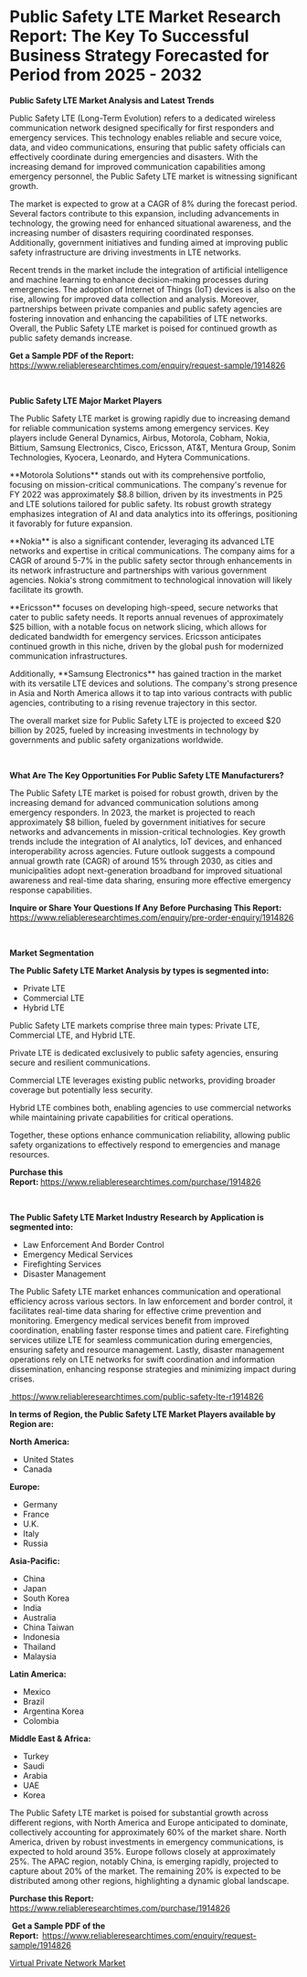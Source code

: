 <p><h1>Public Safety LTE Market Research Report: The Key To Successful Business Strategy Forecasted for Period from 2025 - 2032</h1></p><p><strong>Public Safety LTE Market Analysis and Latest Trends</strong></p>
<p><p>Public Safety LTE (Long-Term Evolution) refers to a dedicated wireless communication network designed specifically for first responders and emergency services. This technology enables reliable and secure voice, data, and video communications, ensuring that public safety officials can effectively coordinate during emergencies and disasters. With the increasing demand for improved communication capabilities among emergency personnel, the Public Safety LTE market is witnessing significant growth.</p><p>The market is expected to grow at a CAGR of 8% during the forecast period. Several factors contribute to this expansion, including advancements in technology, the growing need for enhanced situational awareness, and the increasing number of disasters requiring coordinated responses. Additionally, government initiatives and funding aimed at improving public safety infrastructure are driving investments in LTE networks.</p><p>Recent trends in the market include the integration of artificial intelligence and machine learning to enhance decision-making processes during emergencies. The adoption of Internet of Things (IoT) devices is also on the rise, allowing for improved data collection and analysis. Moreover, partnerships between private companies and public safety agencies are fostering innovation and enhancing the capabilities of LTE networks. Overall, the Public Safety LTE market is poised for continued growth as public safety demands increase.</p></p>
<p><strong>Get a Sample PDF of the Report:&nbsp;</strong> <a href="https://www.reliableresearchtimes.com/enquiry/request-sample/1914826?utm_campaign=3316&utm_medium=2&utm_source=Github&utm_content=ia&utm_term=08042025&utm_id=public-safety-lte">https://www.reliableresearchtimes.com/enquiry/request-sample/1914826</a></p>
<p>&nbsp;</p>
<p><strong>Public Safety LTE Major Market Players</strong></p>
<p><p>The Public Safety LTE market is growing rapidly due to increasing demand for reliable communication systems among emergency services. Key players include General Dynamics, Airbus, Motorola, Cobham, Nokia, Bittium, Samsung Electronics, Cisco, Ericsson, AT&T, Mentura Group, Sonim Technologies, Kyocera, Leonardo, and Hytera Communications.</p><p>**Motorola Solutions** stands out with its comprehensive portfolio, focusing on mission-critical communications. The company's revenue for FY 2022 was approximately $8.8 billion, driven by its investments in P25 and LTE solutions tailored for public safety. Its robust growth strategy emphasizes integration of AI and data analytics into its offerings, positioning it favorably for future expansion.</p><p>**Nokia** is also a significant contender, leveraging its advanced LTE networks and expertise in critical communications. The company aims for a CAGR of around 5-7% in the public safety sector through enhancements in its network infrastructure and partnerships with various government agencies. Nokia's strong commitment to technological innovation will likely facilitate its growth.</p><p>**Ericsson** focuses on developing high-speed, secure networks that cater to public safety needs. It reports annual revenues of approximately $25 billion, with a notable focus on network slicing, which allows for dedicated bandwidth for emergency services. Ericsson anticipates continued growth in this niche, driven by the global push for modernized communication infrastructures.</p><p>Additionally, **Samsung Electronics** has gained traction in the market with its versatile LTE devices and solutions. The company's strong presence in Asia and North America allows it to tap into various contracts with public agencies, contributing to a rising revenue trajectory in this sector.</p><p>The overall market size for Public Safety LTE is projected to exceed $20 billion by 2025, fueled by increasing investments in technology by governments and public safety organizations worldwide.</p></p>
<p>&nbsp;</p>
<p><strong>What Are The Key Opportunities For Public Safety LTE Manufacturers?</strong></p>
<p><p>The Public Safety LTE market is poised for robust growth, driven by the increasing demand for advanced communication solutions among emergency responders. In 2023, the market is projected to reach approximately $8 billion, fueled by government initiatives for secure networks and advancements in mission-critical technologies. Key growth trends include the integration of AI analytics, IoT devices, and enhanced interoperability across agencies. Future outlook suggests a compound annual growth rate (CAGR) of around 15% through 2030, as cities and municipalities adopt next-generation broadband for improved situational awareness and real-time data sharing, ensuring more effective emergency response capabilities.</p></p>
<p><strong>Inquire or Share Your Questions If Any Before Purchasing This Report:</strong> <a href="https://www.reliableresearchtimes.com/enquiry/pre-order-enquiry/1914826?utm_campaign=3316&utm_medium=2&utm_source=Github&utm_content=ia&utm_term=08042025&utm_id=public-safety-lte">https://www.reliableresearchtimes.com/enquiry/pre-order-enquiry/1914826</a></p>
<p>&nbsp;</p>
<p><strong>Market Segmentation</strong></p>
<p><strong>The Public Safety LTE Market Analysis by types is segmented into:</strong></p>
<p><ul><li>Private LTE</li><li>Commercial LTE</li><li>Hybrid LTE</li></ul></p>
<p><p>Public Safety LTE markets comprise three main types: Private LTE, Commercial LTE, and Hybrid LTE. </p><p>Private LTE is dedicated exclusively to public safety agencies, ensuring secure and resilient communications. </p><p>Commercial LTE leverages existing public networks, providing broader coverage but potentially less security. </p><p>Hybrid LTE combines both, enabling agencies to use commercial networks while maintaining private capabilities for critical operations. </p><p>Together, these options enhance communication reliability, allowing public safety organizations to effectively respond to emergencies and manage resources.</p></p>
<p><strong>Purchase this Report:&nbsp;</strong><a href="https://www.reliableresearchtimes.com/purchase/1914826?utm_campaign=3316&utm_medium=2&utm_source=Github&utm_content=ia&utm_term=08042025&utm_id=public-safety-lte">https://www.reliableresearchtimes.com/purchase/1914826</a></p>
<p>&nbsp;</p>
<p><strong>The Public Safety LTE Market Industry Research by Application is segmented into:</strong></p>
<p><ul><li>Law Enforcement And Border Control</li><li>Emergency Medical Services</li><li>Firefighting Services</li><li>Disaster Management</li></ul></p>
<p><p>The Public Safety LTE market enhances communication and operational efficiency across various sectors. In law enforcement and border control, it facilitates real-time data sharing for effective crime prevention and monitoring. Emergency medical services benefit from improved coordination, enabling faster response times and patient care. Firefighting services utilize LTE for seamless communication during emergencies, ensuring safety and resource management. Lastly, disaster management operations rely on LTE networks for swift coordination and information dissemination, enhancing response strategies and minimizing impact during crises.</p></p>
<p><a href="https://www.reliableresearchtimes.com/public-safety-lte-r1914826?utm_campaign=3316&utm_medium=2&utm_source=Github&utm_content=ia&utm_term=08042025&utm_id=public-safety-lte">&nbsp;https://www.reliableresearchtimes.com/public-safety-lte-r1914826</a></p>
<p><strong>In terms of Region, the Public Safety LTE Market Players available by Region are:</strong></p>
<p>
    <p> <strong> North America: </strong>
        <ul>
            <li>United States</li>
            <li>Canada</li>
        </ul>
        </p> 
    <p> <strong> Europe: </strong>
        <ul>
            <li>Germany</li>
            <li>France</li>
            <li>U.K.</li>
            <li>Italy</li>
            <li>Russia</li>
        </ul>
        </p> 
    <p> <strong> Asia-Pacific: </strong>
        <ul>
            <li>China</li>
            <li>Japan</li>
            <li>South Korea</li>
            <li>India</li>
            <li>Australia</li>
            <li>China Taiwan</li>
            <li>Indonesia</li>
            <li>Thailand</li>
            <li>Malaysia</li>
        </ul>
        </p> 
    <p> <strong> Latin America: </strong>
        <ul>
            <li>Mexico</li>
            <li>Brazil</li>
            <li>Argentina Korea</li>
            <li>Colombia</li>
        </ul>
        </p> 
    <p> <strong> Middle East & Africa: </strong>
        <ul>
            <li>Turkey</li>
            <li>Saudi</li>
            <li>Arabia</li>
            <li>UAE</li>
            <li>Korea</li>
        </ul>
    </p>
    </p>
<p><p>The Public Safety LTE market is poised for substantial growth across different regions, with North America and Europe anticipated to dominate, collectively accounting for approximately 60% of the market share. North America, driven by robust investments in emergency communications, is expected to hold around 35%. Europe follows closely at approximately 25%. The APAC region, notably China, is emerging rapidly, projected to capture about 20% of the market. The remaining 20% is expected to be distributed among other regions, highlighting a dynamic global landscape.</p></p>
<p><strong>Purchase this Report: </strong><a href="https://www.reliableresearchtimes.com/purchase/1914826?utm_campaign=3316&utm_medium=2&utm_source=Github&utm_content=ia&utm_term=08042025&utm_id=public-safety-lte">https://www.reliableresearchtimes.com/purchase/1914826</a></p>
<p>&nbsp;<strong>Get a Sample PDF of the Report:&nbsp;&nbsp;</strong><a href="https://www.reliableresearchtimes.com/enquiry/request-sample/1914826?utm_campaign=3316&utm_medium=2&utm_source=Github&utm_content=ia&utm_term=08042025&utm_id=public-safety-lte">https://www.reliableresearchtimes.com/enquiry/request-sample/1914826</a></p>
<p><strong></strong></p>
<p><p><a href="https://github.com/boyertrull4r/Market-Research-Report-List-1/blob/main/virtual-private-network-market.md?utm_campaign=3316&utm_medium=2&utm_source=Github&utm_content=ia&utm_term=08042025&utm_id=public-safety-lte">Virtual Private Network Market</a></p></p>